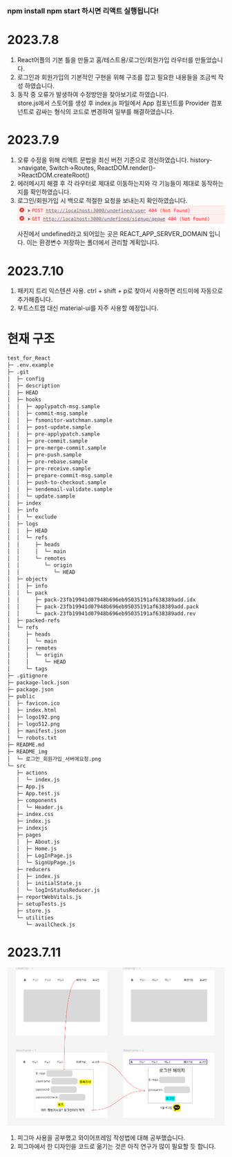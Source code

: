 ### npm install npm start 하시면 리액트 실행됩니다!

# 2023.7.8

1. React어플의 기본 틀을 만들고 홈/테스트용/로그인/회원가입 라우터를 만들었습니다.
2. 로그인과 회원가입의 기본적인 구현을 위해 구조를 잡고 필요한 내용들을 조금씩 작성
   하였습니다.
3. 동작 중 오류가 발생하여 수정방안을 찾아보기로 하였습니다.  
   store.js에서 스토어를 생성 후 index.js 파일에서 App 컴포넌트를 Provider 컴포넌트로 감싸는 형식의 코드로 변경하여 일부를 해결하였습니다.

# 2023.7.9

1. 오류 수정을 위해 리액트 문법을 최신 버전 기준으로 갱신하였습니다.
   history->navigate, Switch->Routes, ReactDOM.render()->ReactDOM.createRoot()
2. 에러메시지 해결 후 각 라우터로 제대로 이동하는지와 각 기능들이 제대로 동작하는지를
   확인하였습니다.
3. 로그인/회원가입 시 백으로 적절한 요청을 보내는지 확인하였습니다.
   ![참고사진](./README_img/로그인_회원가입_서버에요청.png)
   사진에서 undefined라고 되어있는 곳은 REACT_APP_SERVER_DOMAIN 입니다.
   이는 환경변수 저장하는 폴더에서 관리할 계획입니다.

# 2023.7.10

1. 패키지 트리 익스텐션 사용. ctrl + shift + p로 찾아서 사용하면 리드미에 자동으로 추가해줍니다.
2. 부트스트랩 대신 material-ui를 자주 사용할 예정입니다.

# 현재 구조

```
test_for_React
├─ .env.example
├─ .git
│  ├─ config
│  ├─ description
│  ├─ HEAD
│  ├─ hooks
│  │  ├─ applypatch-msg.sample
│  │  ├─ commit-msg.sample
│  │  ├─ fsmonitor-watchman.sample
│  │  ├─ post-update.sample
│  │  ├─ pre-applypatch.sample
│  │  ├─ pre-commit.sample
│  │  ├─ pre-merge-commit.sample
│  │  ├─ pre-push.sample
│  │  ├─ pre-rebase.sample
│  │  ├─ pre-receive.sample
│  │  ├─ prepare-commit-msg.sample
│  │  ├─ push-to-checkout.sample
│  │  ├─ sendemail-validate.sample
│  │  └─ update.sample
│  ├─ index
│  ├─ info
│  │  └─ exclude
│  ├─ logs
│  │  ├─ HEAD
│  │  └─ refs
│  │     ├─ heads
│  │     │  └─ main
│  │     └─ remotes
│  │        └─ origin
│  │           └─ HEAD
│  ├─ objects
│  │  ├─ info
│  │  └─ pack
│  │     ├─ pack-23fb19941d07948b696eb95035191af638389add.idx
│  │     ├─ pack-23fb19941d07948b696eb95035191af638389add.pack
│  │     └─ pack-23fb19941d07948b696eb95035191af638389add.rev
│  ├─ packed-refs
│  └─ refs
│     ├─ heads
│     │  └─ main
│     ├─ remotes
│     │  └─ origin
│     │     └─ HEAD
│     └─ tags
├─ .gitignore
├─ package-lock.json
├─ package.json
├─ public
│  ├─ favicon.ico
│  ├─ index.html
│  ├─ logo192.png
│  ├─ logo512.png
│  ├─ manifest.json
│  └─ robots.txt
├─ README.md
├─ README_img
│  └─ 로그인_회원가입_서버에요청.png
└─ src
   ├─ actions
   │  └─ index.js
   ├─ App.js
   ├─ App.test.js
   ├─ components
   │  └─ Header.js
   ├─ index.css
   ├─ index.js
   ├─ indexjs
   ├─ pages
   │  ├─ About.js
   │  ├─ Home.js
   │  ├─ LogInPage.js
   │  └─ SignUpPage.js
   ├─ reducers
   │  ├─ index.js
   │  ├─ initialState.js
   │  └─ logInStatusReducer.js
   ├─ reportWebVitals.js
   ├─ setupTests.js
   ├─ store.js
   └─ utilities
      └─ availCheck.js

```

# 2023.7.11

![오늘자 와이어프레임](./README_img/0711와이어프레임.png)

1. 피그마 사용을 공부했고 와이어프레임 작성법에 대해 공부했습니다.
2. 피그마에서 한 디자인을 코드로 옮기는 것은 아직 연구가 많이 필요할 듯 합니다.
